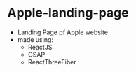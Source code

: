 # Apple-landing-page
- Landing Page pf Apple website 
- made using:
  - ReactJS
  - GSAP
  - ReactThreeFiber   
